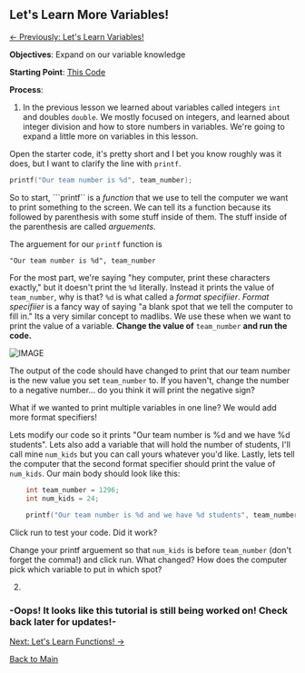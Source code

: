 
## Let's Learn More Variables!

[<- Previously: Let's Learn Variables!](Math.md)

**Objectives**: Expand on our variable knowledge

**Starting Point**: [This Code](https://ideone.com/mgLXmw)

**Process**: 

1. In the previous lesson we learned about variables called integers ```int``` and doubles ```double```. We mostly focused on integers, and learned about integer division and how to store numbers in variables. We're going to expand a little more on variables in this lesson.

Open the starter code, it's pretty short and I bet you know roughly was it does, but I want to clarify the line with ```printf```. 

```cpp
printf("Our team number is %d", team_number);
```

So to start, ```printf`` is a *function* that we use to tell the computer we want to print something to the screen. We can tell its a function because its followed by parenthesis with some stuff inside of them. The stuff inside of the parenthesis are called *arguements*.

The arguement for our ```printf``` function is 

```"Our team number is %d", team_number```

For the most part, we're saying "hey computer, print these characters exactly," but it doesn't print the ```%d``` literally. Instead it prints the value of ```team_number```, why is that?
```%d``` is what called a *format specifiier*. *Format specifiier* is a fancy way of saying "a blank spot that we tell the computer to fill in." Its a very similar concept to madlibs. We use these when we want to print the value of a variable. **Change the value of** ```team_number``` **and run the code.**

![IMAGE](../../Images/madlibs.png)

The output of the code should have changed to print that our team number is the new value you set ```team_number``` to. If you haven't, change the number to a negative number... do you think it will print the negative sign?

What if we wanted to print multiple variables in one line? We would add more format specifiers!

Lets modify our code so it prints "Our team number is %d and we have %d students". Lets also add a variable that will hold the number of students, I'll call mine ```num_kids``` but you can call yours whatever you'd like. Lastly, lets tell the computer that the second format specifier should print the value of ```num_kids```.
Our main body should look like this:

```cpp
	int team_number = 1296;
	int num_kids = 24; 
 
	printf("Our team number is %d and we have %d students", team_number, num_kids);
```

Click run to test your code. Did it work?

Change your printf arguement so that ```num_kids``` is before ```team_number``` (don't forget the comma!) and click run. What changed? How does the computer pick which variable to put in which spot?

2. 


### -Oops! It looks like this tutorial is still being worked on! Check back later for updates!-


[Next: Let's Learn Functions! ->](Functions.md)

[Back to Main](../../README.md)
